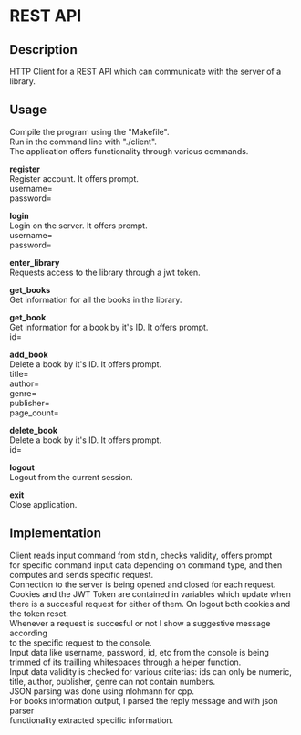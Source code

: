 REST API
===========
Description
----------
HTTP Client for a REST API which can communicate with the server of a library.

Usage
-----
Compile the program using the "Makefile".  
Run in the command line with "./client".  
The application offers functionality through various commands.

**register**  
Register account. It offers prompt.  
username=  
password=  

**login**  
Login on the server. It offers prompt.  
username=  
password=  

**enter_library**  
Requests access to the library through a jwt token.

**get_books**  
Get information for all the books in the library.  

**get_book**  
Get information for a book by it's ID. It offers prompt.  
id=

**add_book**  
Delete a book by it's ID. It offers prompt.  
title=  
author=  
genre=  
publisher=  
page_count=  

**delete_book**  
Delete a book by it's ID. It offers prompt.  
id=  

**logout**  
Logout from the current session.

**exit**  
Close application.

Implementation
--------------
Client reads input command from stdin, checks validity, offers prompt   
for specific command input data depending on command type, and then  
computes and sends specific request.  
Connection to the server is being opened and closed for each request.  
Cookies and the JWT Token are contained in variables which update when  
there is a succesful request for either of them. On logout both cookies and  
the token reset.  
Whenever a request is succesful or not I show a suggestive message according   
to the specific request to the console.  
Input data like username, password, id, etc from the console is being  
trimmed of its trailling whitespaces through a helper function.  
Input data validity is checked for various criterias: ids can only be numeric,  
title, author, publisher, genre can not contain numbers.  
JSON parsing was done using nlohmann for cpp.  
For books information output, I parsed the reply message and with json parser  
functionality extracted specific information.  
